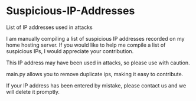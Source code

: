 # Suspicious-IP-Addresses
List of IP addresses used in attacks

I am manually compiling a list of suspicious IP addresses recorded on my home hosting server.
If you would like to help me compile a list of suspicious IPs, I would appreciate your contribution.

This IP address may have been used in attacks, so please use with caution.

main.py allows you to remove duplicate ips, making it easy to contribute.

If your IP address has been entered by mistake, please contact us and we will delete it promptly.
